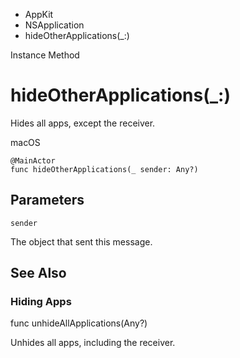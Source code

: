 

- AppKit
- NSApplication
-  hideOtherApplications(\_:) 

Instance Method

# hideOtherApplications(\_:)

Hides all apps, except the receiver.

macOS

``` source
@MainActor
func hideOtherApplications(_ sender: Any?)
```

## Parameters 

`sender`  

The object that sent this message.

## See Also

### Hiding Apps

func unhideAllApplications(Any?)

Unhides all apps, including the receiver.

